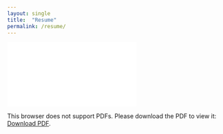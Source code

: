 ```yaml
---
layout: single
title:  "Resume"
permalink: /resume/
---
```


<object data="/Charlie_Resume.pdf" type="application/pdf" width="100%" height="100%">
    <embed src="/Charlie_Resume.pdf">
        <p>This browser does not support PDFs. Please download the PDF to view it: <a href="/Charlie_Resume.pdf">Download PDF</a>.</p>
    </embed>
</object>
  

